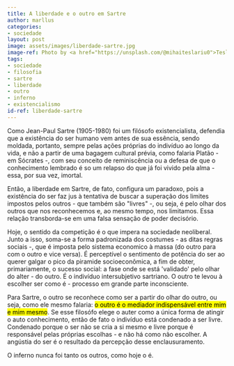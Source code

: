 ```yaml
---
title: A liberdade e o outro em Sartre
author: marllus
categories:
- sociedade
layout: post
image: assets/images/liberdade-sartre.jpg
image-ref: Photo by <a href="https://unsplash.com/@mihaiteslariu0">Teslariu Mihai</a>
tags:
- sociedade
- filosofia
- sartre
- liberdade
- outro
- inferno
- existencialismo
id-ref: liberdade-sartre
---
```


Como Jean-Paul Sartre (1905-1980) foi um filósofo existencialista, defendia que a existência do ser humano vem antes de sua essência, sendo moldada, portanto, sempre pelas ações próprias do indivíduo ao longo da vida, e não a partir de uma bagagem cultural prévia, como falaria Platão - em Sócrates -, com seu conceito de reminiscência ou a defesa de que o conhecimento lembrado é so um relapso do que já foi vivido pela alma - essa, por sua vez, imortal.

Então, a liberdade em Sartre, de fato, configura um paradoxo, pois a existência do ser faz jus à tentativa de buscar a superação dos limites impostos pelos outros - que também são "livres" -, ou seja, é pelo olhar dos outros que nos reconhecemos e, ao mesmo tempo, nos limitamos. Essa relação transborda-se em uma falsa sensação de poder decisório.

Hoje, o sentido da competição é o que impera na sociedade neoliberal. Junto a isso, soma-se a forma padronizada dos costumes - as ditas regras sociais -, que é imposta pelo sistema economico à massa (do outro para com o outro e vice versa). É perceptível o sentimento de potência do ser ao querer galgar o pico da piramide socioeconômica, a fim de obter, primariamente, o sucesso social: a fase onde se está 'validado' pelo olhar do alter - do outro. É o indivíduo intersubjetivo sartriano. O outro te levou à escolher ser como é - processo em grande parte inconsciente.

Para Sartre, o outro se reconhece como ser a partir do olhar do outro, ou seja, como ele mesmo falaria: <mark>o outro é o mediador indispensável entre mim e mim mesmo</mark>. Se esse filosófo elege o auter como a única forma de atingir o auto conhecimento, então de fato o indivíduo está condenado a ser livre. Condenado porque o ser não se cria a si mesmo e livre porque é responsável pelas próprias escolhas - e não há como não escolher. A angústia do ser é o resultado da percepção desse enclausuramento.

O inferno nunca foi tanto os outros, como hoje o é.
